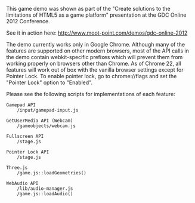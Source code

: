 This game demo was shown as part of the "Create solutions to the limitations of HTML5 as a game platform" presentation at the GDC Online 2012 Conference.

See it in action here: http://www.moot-point.com/demos/gdc-online-2012

The demo currently works only in Google Chrome. Although many of the features are supported on other modern browsers, most of the API calls in the demo contain webkit-specific prefixes which will prevent them from working properly on browsers other than Chrome. As of Chrome 22, all features will work out of box with the vanilla browser settings except for Pointer Lock. To enable pointer lock, go to chrome://flags and set the "Pointer Lock" option to "Enabled".

Please see the following scripts for implementations of each feature:

    Gamepad API
        /input/gamepad-input.js

    GetUserMedia API (Webcam)
        /gameobjects/webcam.js
    
    Fullscreen API
        /stage.js

    Pointer Lock API
        /stage.js

    Three.js
        /game.js::loadGeometries()

    WebAudio API
        /lib/audio-manager.js
        /game.js::loadAudio()

